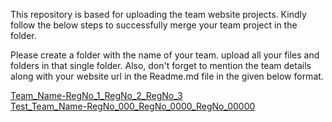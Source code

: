This repository is based for uploading the team website projects. Kindly follow the below steps to successfully merge your team project in the folder.

Please create a folder with the name of your team. upload all your files and folders in that single folder.
Also, don't forget to mention the team details along with your website url in the Readme.md file in the given below format.

[Team_Name-RegNo_1_RegNo_2_RegNo_3](https://github.blog/)
<br>
[Test_Team_Name-RegNo_000_RegNo_0000_RegNo_00000](https://github.blog/)

